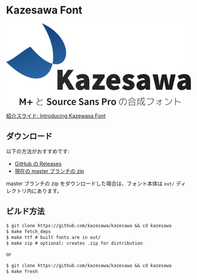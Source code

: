 # Kazesawa Font

![Logo of Kazesawa Font](https://raw.githubusercontent.com/kazesawa/logo/master/kazesawa_w700.png)

[紹介スライド: Introducing Kazewasa Font](https://speakerdeck.com/polamjag/introducing-kazesawa-font)

## ダウンロード

以下の方法がおすすめです:

- [GitHub の Releases](https://github.com/kazesawa/kazesawa/releases)
- [現在の master ブランチの zip](https://github.com/kazesawa/kazesawa/archive/master.zip)

master ブランチの zip をダウンロードした場合は、フォント本体は `out/` ディレクトリ内にあります。

## ビルド方法

```
$ git clone https://github.com/kazesawa/kazesawa && cd kazesawa
$ make fetch_deps
$ make ttf # built fonts are in out/
$ make zip # optional: creates .zip for distribution
```

or

```
$ git clone https://github.com/kazesawa/kazesawa && cd kazesawa
$ make fresh
```
